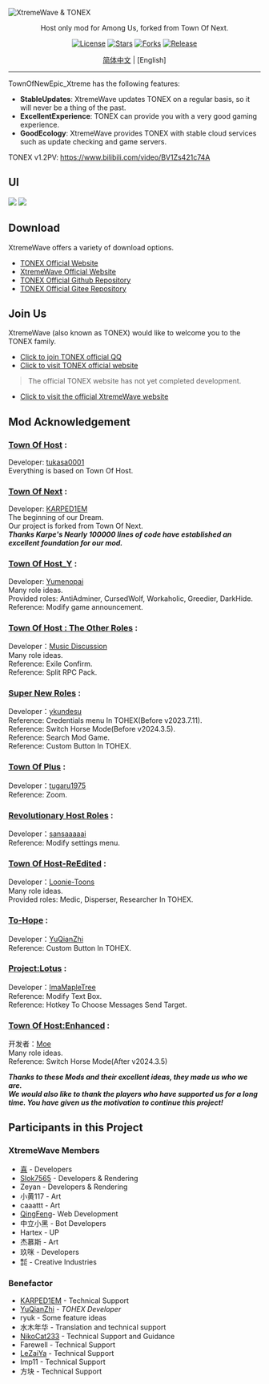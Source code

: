 ![XtremeWave & TONEX](https://cn-sy1.rains3.com/xtremewave/XtremeWave-TONEX.png)
<div align="center">
<p>Host only mod for Among Us, forked from Town Of Next.</p>
<a href="https://github.com/XtremeWave/TownOfNewEpic_Xtreme"><img src="https://badgen.net/badge/License/GPL3.0" alt="License"></a>
<a href="https://github.com/XtremeWave/TownOfNewEpic_Xtreme"><img src="https://badgen.net/github/stars/XtremeWave/TownOfNewEpic_Xtreme" alt="Stars"></a>
<a href="https://github.com/XtremeWave/TownOfNewEpic_Xtreme"><img src="https://badgen.net/github/forks/XtremeWave/TownOfNewEpic_Xtreme" alt="Forks"></a>
<a href="https://github.com/XtremeWave/TownOfNewEpic_Xtreme"><img src="https://badgen.net/github/release/XtremeWave/TownOfNewEpic_Xtreme" alt="Release"></a>
<br>

[简体中文](README-Zh.md) | [English]
<hr></div>
TownOfNewEpic_Xtreme has the following features:

- **StableUpdates**: XtremeWave updates TONEX on a regular basis, so it will never be a thing of the past.
- **ExcellentExperience**: TONEX can provide you with a very good gaming experience.
- **GoodEcology**: XtremeWave provides TONEX with stable cloud services such as update checking and game servers.

TONEX v1.2PV: <https://www.bilibili.com/video/BV1Zs421c74A>
## UI
![](https://cn-sy1.rains3.com/xtremewave/TONEX-UI1.png)
![](https://cn-sy1.rains3.com/xtremewave/TONEX-UI2.png)
## Download
XtremeWave offers a variety of download options.
- [TONEX Official Website](https://tonex.cc/download)
- [XtremeWave Official Website](https://www.xtreme.net.cn)
- [TONEX Official Github Repository](https://github.com/XtremeWave/TownOfNewEpic_Xtreme/releases)
- [TONEX Official Gitee Repository](https://gitee.com/TEAM_TONEX/TownOfNewEpic_Xtreme/releases)
## Join Us

XtremeWave (also known as TONEX) would like to welcome you to the TONEX family.<br>
- [Click to join TONEX official QQ](https://qm.qq.com/q/9dkVmyBvpY)
- [Click to visit TONEX official website](https://tonex.cc)
> The official TONEX website has not yet completed development.
- [Click to visit the official XtremeWave website](https://www.xtreme.net.cn/)

## Mod Acknowledgement

### [Town Of Host](https://github.com/tukasa0001/TownOfHost) :
Developer: [tukasa0001](https://github.com/tukasa0001)<br>
Everything is based on Town Of Host.

###  [Town Of Next](https://github.com/KARPED1EM/TownOfNext) :
Developer: [KARPED1EM](https://github.com/KARPED1EM)<br>
The beginning of our Dream.<br>
Our project is forked from Town Of Next.<br>
**_Thanks Karpe's Nearly 100000 lines of code have established an excellent foundation for our mod._**

###  [Town Of Host_Y](https://github.com/Yumenopai/TownOfHost_Y) :
Developer: [Yumenopai](https://github.com/Yumenopai)<br>
Many role ideas.<br>
Provided roles: AntiAdminer, CursedWolf, Workaholic, Greedier, DarkHide.<br>
Reference: Modify game announcement.

###  [Town Of Host : The Other Roles](https://github.com/music-discussion/TownOfHost-TheOtherRoles) :
Developer：[Music Discussion](https://github.com/music-discussion)<br>
Many role ideas.<br>
Reference: Exile Confirm.<br>
Reference: Split RPC Pack.<br>

###  [Super New Roles](https://github.com/ykundesu/SuperNewRoles) :
Developer：[ykundesu](https://github.com/ykundesu)                
Reference: Credentials menu In TOHEX(Before v2023.7.11).<br>
Reference: Switch Horse Mode(Before v2024.3.5).<br>
Reference: Search Mod Game.<br>
Reference: Custom Button In TOHEX.

###  [Town Of Plus](https://github.com/tugaru1975/TownOfPlus) :
Developer：[tugaru1975](https://github.com/tugaru1975)<br>
Reference: Zoom.

###  [Revolutionary Host Roles](https://github.com/sansaaaaai/Revolutionary-host-roles) :
Developer：[sansaaaaai](https://github.com/sansaaaaai)<br>
Reference: Modify settings menu.

###  [Town Of Host-ReEdited](https://github.com/Loonie-Toons/TownOfHost-ReEdited) :
Developer：[Loonie-Toons](https://github.com/Loonie-Toons)<br>
Many role ideas.<br>
Provided roles: Medic, Disperser, Researcher In TOHEX.

###  [To-Hope](https://gitee.com/xigua_ya/to-hope) :
Developer：[YuQianZhi](https://gitee.com/xigua_ya)<br>
Reference: Custom Button In TOHEX.

###  [Project:Lotus](https://github.com/ImaMapleTree/Lotus) :
Developer：[ImaMapleTree](https://github.com/ImaMapleTree)<br>
Reference: Modify Text Box.<br>
Reference: Hotkey To Choose Messages Send Target.

###  [Town Of Host:Enhanced](https://github.com/0xDrMoe/TownofHost-Enhanced) :
开发者：[Moe](https://github.com/0xDrMoe)<br>
Many role ideas.<br>
Reference: Switch Horse Mode(After v2024.3.5)

**_Thanks to these Mods and their excellent ideas, they made us who we are._**<br>
**_We would also like to thank the players who have supported us for a long time. You have given us the motivation to
continue this project!_**

## Participants in this Project
### XtremeWave Members
- [喜](https://github.com/Xieiawa) - Developers<br>
- [Slok7565](https://github.com/Slok7565) - Developers & Rendering<br>
- Zeyan - Developers & Rendering<br>
- 小黄117 - Art<br>
- caaattt - Art<br>
-  [QingFeng](https://github.com/QingFeng-awa)- Web Development<br>
-  中立小黑 - Bot Developers<br>
- Hartex - UP<br>
-  杰慕斯 - Art<br>
- 玖咪 - Developers<br>
-  ㍿ - Creative Industries

### Benefactor

- [KARPED1EM](https://github.com/KARPED1EM) - Technical Support
- [YuQianZhi](https://github.com/Night-GUA) - _TOHEX Developer_
- ryuk - Some feature ideas
- 水木年华 - Translation and technical support
- [NikoCat233](https://github.com/NikoCat233) - Technical Support and Guidance
- Farewell - Technical Support
- [LeZaiYa](https://github.com/LezaiYa1) - Technical Support
- Imp11 - Technical Support
- 方块 - Technical Support
